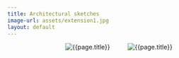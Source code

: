```yaml
---
title: Architectural sketches
image-url: assets/extension1.jpg
layout: default
---
```


<div class="containerBox">

<img class="artwork" title="{{page.title}}" src= "/pictures/{{page.image-url}}" />


<img class="artwork" title="{{page.title}}" src= "/pictures/assets/extension2.jpg" />
</div>

<style>
    .containerBox {
        display: flex;
        flex-wrap: wrap;
        justify-content: center;
    }

    .artwork {
        max-height: 500px;
        margin: 0 20px

    }
</style>
